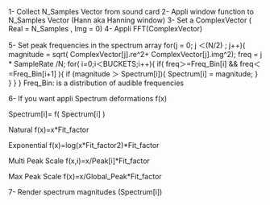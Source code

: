
1- Collect N_Samples Vector from sound card 
2- Appli window function to N_Samples Vector (Hann aka Hanning window)
3- Set a ComplexVector ( Real = N_Samples , Img = 0)
4- Appli FFT(ComplexVector)

5- Set peak frequencies in the spectrum array
 for(j = 0; j ＜(N/2)    ; j++){
  magnitude = sqrt( ComplexVector[j].re^2+ ComplexVector[j].img^2);
  freq      =  j * SampleRate /N;
  for( i=0;i＜BUCKETS;i++){
   if( freq＞=Freq_Bin[i] && freq＜=Freq_Bin[i+1] ){
    if (magnitude ＞ Spectrum[i]){
     Spectrum[i] = magnitude;
    }
   }
  }
 }
Freq_Bin: is a distribution of audible frequencies

6- If you want appli Spectrum deformations f(x)

Spectrum[i]= f( Spectrum[i] )

Natural
f(x)=x*Fit_factor

Exponential
f(x)=log(x*Fit_factor2)*Fit_factor

Multi Peak Scale
f(x,i)=x/Peak[i]*Fit_factor

Max Peak Scale
f(x)=x/Global_Peak*Fit_factor

7- Render spectrum magnitudes (Spectrum[i])

